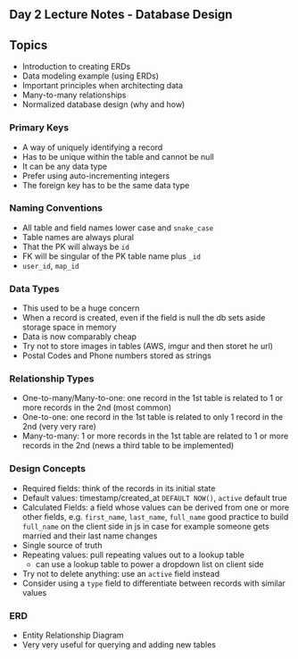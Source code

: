 ## Day 2 Lecture Notes - Database Design



## Topics
- Introduction to creating ERDs
- Data modeling example (using ERDs)
- Important principles when architecting data
- Many-to-many relationships
- Normalized database design (why and how)

### Primary Keys
- A way of uniquely identifying a record
- Has to be unique within the table and cannot be null
- It can be any data type
- Prefer using auto-incrementing integers
- The foreign key has to be the same data type

### Naming Conventions
- All table and field names lower case and `snake_case`
- Table names are always plural
- That the PK will always be `id`
- FK will be singular of the PK table name plus `_id`
- `user_id`, `map_id`

### Data Types
- This used to be a huge concern 
- When a record is created, even if the field is null the db sets aside storage space in memory
- Data is now comparably cheap
- Try not to store images in tables (AWS, imgur and then storet he url)
- Postal Codes and Phone numbers stored as strings

### Relationship Types
- One-to-many/Many-to-one: one record in the 1st table is related to 1 or more records in the 2nd (most common)
- One-to-one: one record in the 1st table is related to only 1 record in the 2nd (very very rare)
- Many-to-many: 1 or more records in the 1st table are related to 1 or more records in the 2nd (news a third table to be implemented)


### Design Concepts
- Required fields: think of the records in its initial state
- Default values: timestamp/created_at `DEFAULT NOW()`, `active` default true
- Calculated Fields: a field whose values can be derived from one or more other fields, e.g. `first_name`, `last_name`, `full_name` good practice to build `full_name` on the client side in js in case for example someone gets married and their last name changes
- Single source of truth
- Repeating values: pull repeating values out to a lookup table
  - can use a lookup table to power a dropdown list on client side
- Try not to delete anything: use an `active` field instead
- Consider using a `type` field to differentiate between records with similar values

### ERD
- Entity Relationship Diagram
- Very very useful for querying and adding new tables

